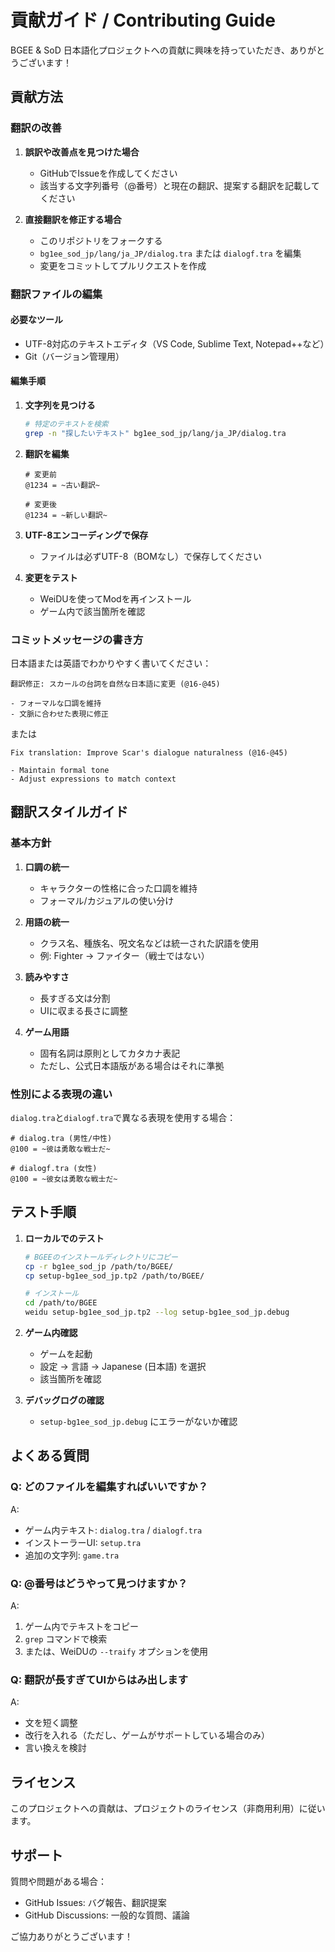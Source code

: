 # 貢献ガイド / Contributing Guide

BGEE & SoD 日本語化プロジェクトへの貢献に興味を持っていただき、ありがとうございます！

## 貢献方法

### 翻訳の改善

1. **誤訳や改善点を見つけた場合**
   - GitHubでIssueを作成してください
   - 該当する文字列番号（@番号）と現在の翻訳、提案する翻訳を記載してください

2. **直接翻訳を修正する場合**
   - このリポジトリをフォークする
   - `bg1ee_sod_jp/lang/ja_JP/dialog.tra` または `dialogf.tra` を編集
   - 変更をコミットしてプルリクエストを作成

### 翻訳ファイルの編集

#### 必要なツール

- UTF-8対応のテキストエディタ（VS Code, Sublime Text, Notepad++など）
- Git（バージョン管理用）

#### 編集手順

1. **文字列を見つける**
   ```bash
   # 特定のテキストを検索
   grep -n "探したいテキスト" bg1ee_sod_jp/lang/ja_JP/dialog.tra
   ```

2. **翻訳を編集**
   ```
   # 変更前
   @1234 = ~古い翻訳~

   # 変更後
   @1234 = ~新しい翻訳~
   ```

3. **UTF-8エンコーディングで保存**
   - ファイルは必ずUTF-8（BOMなし）で保存してください

4. **変更をテスト**
   - WeiDUを使ってModを再インストール
   - ゲーム内で該当箇所を確認

### コミットメッセージの書き方

日本語または英語でわかりやすく書いてください：

```
翻訳修正: スカールの台詞を自然な日本語に変更 (@16-@45)

- フォーマルな口調を維持
- 文脈に合わせた表現に修正
```

または

```
Fix translation: Improve Scar's dialogue naturalness (@16-@45)

- Maintain formal tone
- Adjust expressions to match context
```

## 翻訳スタイルガイド

### 基本方針

1. **口調の統一**
   - キャラクターの性格に合った口調を維持
   - フォーマル/カジュアルの使い分け

2. **用語の統一**
   - クラス名、種族名、呪文名などは統一された訳語を使用
   - 例: Fighter → ファイター（戦士ではない）

3. **読みやすさ**
   - 長すぎる文は分割
   - UIに収まる長さに調整

4. **ゲーム用語**
   - 固有名詞は原則としてカタカナ表記
   - ただし、公式日本語版がある場合はそれに準拠

### 性別による表現の違い

`dialog.tra`と`dialogf.tra`で異なる表現を使用する場合：

```
# dialog.tra (男性/中性)
@100 = ~彼は勇敢な戦士だ~

# dialogf.tra (女性)
@100 = ~彼女は勇敢な戦士だ~
```

## テスト手順

1. **ローカルでのテスト**
   ```bash
   # BGEEのインストールディレクトリにコピー
   cp -r bg1ee_sod_jp /path/to/BGEE/
   cp setup-bg1ee_sod_jp.tp2 /path/to/BGEE/

   # インストール
   cd /path/to/BGEE
   weidu setup-bg1ee_sod_jp.tp2 --log setup-bg1ee_sod_jp.debug
   ```

2. **ゲーム内確認**
   - ゲームを起動
   - 設定 → 言語 → Japanese (日本語) を選択
   - 該当箇所を確認

3. **デバッグログの確認**
   - `setup-bg1ee_sod_jp.debug` にエラーがないか確認

## よくある質問

### Q: どのファイルを編集すればいいですか？

A:
- ゲーム内テキスト: `dialog.tra` / `dialogf.tra`
- インストーラーUI: `setup.tra`
- 追加の文字列: `game.tra`

### Q: @番号はどうやって見つけますか？

A:
1. ゲーム内でテキストをコピー
2. `grep` コマンドで検索
3. または、WeiDUの `--traify` オプションを使用

### Q: 翻訳が長すぎてUIからはみ出します

A:
- 文を短く調整
- 改行を入れる（ただし、ゲームがサポートしている場合のみ）
- 言い換えを検討

## ライセンス

このプロジェクトへの貢献は、プロジェクトのライセンス（非商用利用）に従います。

## サポート

質問や問題がある場合：
- GitHub Issues: バグ報告、翻訳提案
- GitHub Discussions: 一般的な質問、議論

ご協力ありがとうございます！
